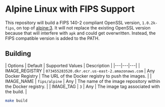 # Alpine Linux with FIPS Support

This repository will build a FIPS 140-2 compliant OpenSSL version, `1.0.2k-fips`, on top of [alpine:3](https://hub.docker.com/_/alpine). It will not replace the existing OpenSSL version because that will interfere with `apk` and could get overwritten. Instead, the FIPS compatible version is added to the PATH.

## Building

| Options | Default | Supported Values | Description |
|---|---|---|
| IMAGE_REGISTRY | `073455283520.dkr.ecr.us-east-2.amazonaws.com` | Any Docker Registry | The URL of the Docker registry to push the images. |
| IMAGE_NAME | `fips/alpine` | Any | The name of the image repository within the Docker registry. |
| IMAGE_TAG | `3` | Any | The image tag associated with the build. |

```bash
make build
```

